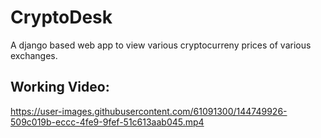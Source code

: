 # CryptoDesk
A django based web app to view various cryptocurreny prices of various exchanges.

## Working Video:
https://user-images.githubusercontent.com/61091300/144749926-509c019b-eccc-4fe9-9fef-51c613aab045.mp4

